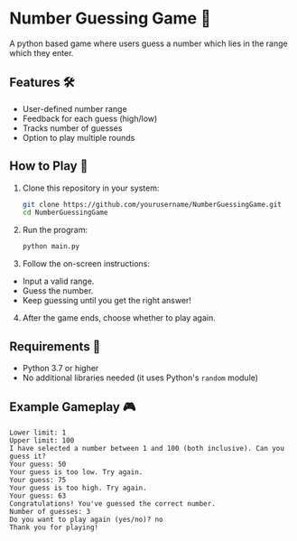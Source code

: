 # Number Guessing Game 🎯

A python based game where users guess a number which lies in the range which they enter.

## Features 🛠️
- User-defined number range
- Feedback for each guess (high/low)
- Tracks number of guesses
- Option to play multiple rounds

## How to Play 🚀
1. Clone this repository in your system:
   ```bash
   git clone https://github.com/yourusername/NumberGuessingGame.git
   cd NumberGuessingGame
2. Run the program:
   ```bash
   python main.py
3. Follow the on-screen instructions:
  - Input a valid range.
  - Guess the number.
  - Keep guessing until you get the right answer!
4. After the game ends, choose whether to play again.

## Requirements 📝
- Python 3.7 or higher
- No additional libraries needed (it uses Python's `random` module)

## Example Gameplay 🎮
```
Lower limit: 1
Upper limit: 100
I have selected a number between 1 and 100 (both inclusive). Can you guess it?
Your guess: 50
Your guess is too low. Try again.
Your guess: 75
Your guess is too high. Try again.
Your guess: 63
Congratulations! You've guessed the correct number.
Number of guesses: 3
Do you want to play again (yes/no)? no
Thank you for playing!

